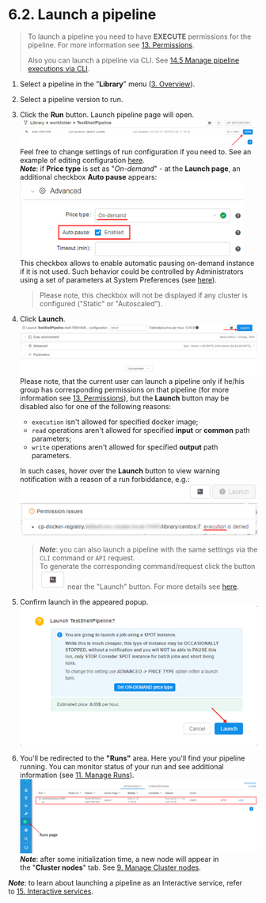 # 6.2. Launch a pipeline

> To launch a pipeline you need to have **EXECUTE** permissions for the pipeline. For more information see [13. Permissions](../13_Permissions/13._Permissions.md).
>
> Also you can launch a pipeline via CLI. See [14.5 Manage pipeline executions via CLI](../14_CLI/14.5._Manage_pipeline_executions_via_CLI.md#schedule-a-pipeline-execution).

1. Select a pipeline in the "**Library**" menu ([3. Overview](../03_Overview/3._Overview.md#library)).
2. Select a pipeline version to run.
3. Click the **Run** button. Launch pipeline page will open.  
    ![CP_LaunchPipeline](attachments/LaunchPipeline_1.png)  
    Feel free to change settings of run configuration if you need to. See an example of editing configuration [here](6.1._Create_and_configure_pipeline.md#edit-pipeline-configuration-optional).  
    **_Note_**: if **Price type** is set as "_On-demand_" - at the **Launch page**, an additional checkbox **Auto pause** appears:  
    ![CP_LaunchPipeline](attachments/LaunchPipeline_4.png)  
    This checkbox allows to enable automatic pausing on-demand instance if it is not used. Such behavior could be controlled by Administrators using a set of parameters at System Preferences (see [here](../12_Manage_Settings/12.10._Manage_system-level_settings.md#system)).

    > Please note, this checkbox will not be displayed if any cluster is configured ("Static" or "Autoscaled").

4. Click **Launch**.  
    ![CP_LaunchPipeline](attachments/LaunchPipeline_2.png)  
    Please note, that the current user can launch a pipeline only if he/his group has corresponding permissions on that pipeline (for more information see [13. Permissions](../13_Permissions/13._Permissions.md)), but the **Launch** button may be disabled also for one of the following reasons:

    - `execution` isn't allowed for specified docker image;
    - `read` operations aren't allowed for specified **input** or **common** path parameters;
    - `write` operations aren't allowed for specified **output** path parameters.

    In such cases, hover over the **Launch** button to view warning notification with a reason of a run forbiddance, e.g.:  
    ![CP_LaunchPipeline](../../release_notes/v.0.15/attachments/RN015_PermissionsVerification_2.png)

    > **_Note_**: you can also launch a pipeline with the same settings via the `CLI` command or `API` request.  
    > To generate the corresponding command/request click the button ![CP_LaunchPipeline](attachments/LaunchPipeline_6.png) near the "Launch" button. For more details see [here](../14_CLI/14.5._Manage_pipeline_executions_via_CLI.md#generate-pipeline-launch-command-via-the-gui).

5. Confirm launch in the appeared popup.  
    ![CP_LaunchPipeline](attachments/LaunchPipeline_5.png)
6. You'll be redirected to the **"Runs"** area. Here you'll find your pipeline running. You can monitor status of your run and see additional information (see [11. Manage Runs](../11_Manage_Runs/11._Manage_Runs.md)).  
    ![CP_LaunchPipeline](attachments/LaunchPipeline_3.png)  
    **_Note_**: after some initialization time, a new node will appear in the "**Cluster nodes**" tab. See [9. Manage Cluster nodes](../09_Manage_Cluster_nodes/9._Manage_Cluster_nodes.md).

**_Note_**: to learn about launching a pipeline as an Interactive service, refer to [15. Interactive services](../15_Interactive_services/15._Interactive_services.md).
